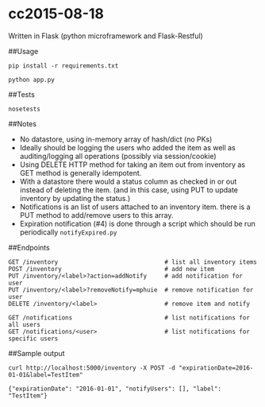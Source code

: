 # cc2015-08-18

Written in Flask (python microframework and Flask-Restful)

##Usage

    pip install -r requirements.txt
    
    python app.py
  
##Tests

    nosetests

##Notes

- No datastore, using in-memory array of hash/dict (no PKs)
- Ideally should be logging the users who added the item as well as auditing/logging all operations (possibly via session/cookie)
- Using DELETE HTTP method for taking an item out from inventory as GET method is generally idempotent.  
- With a datastore there would a status column as checked in or out instead of deleting the item. (and in this case, using PUT to update inventory by updating the status.)
- Notifications is an list of users attached to an inventory item.  there is a PUT method to add/remove users to this array.
- Expiration notification (#4) is done through a script which should be run periodically `notifyExpired.py`

##Endpoints

	GET /inventory   		                    # list all inventory items
	POST /inventory 							# add new item
	PUT /inventory/<label>?action=addNotify	    # add notification for user
	PUT /inventory/<label>?removeNotify=mphuie	# remove notification for user
	DELETE /inventory/<label> 					# remove item and notify
	
	GET /notifications                          # list notifications for all users
	GET /notifications/<user>                   # list notifications for specific users


##Sample output

	curl http://localhost:5000/inventory -X POST -d "expirationDate=2016-01-01&label=TestItem"
	
	{"expirationDate": "2016-01-01", "notifyUsers": [], "label": "TestItem"}
